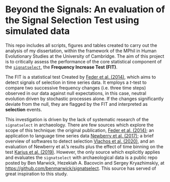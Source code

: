 # Beyond the Signals: An evaluation of the Signal Selection Test using simulated data

This repo includes all scripts, figures and tables created to carry out
the analysis of my dissertation, within the framework of the MPhil in
Human Evolutionary Studies at the University of Cambridge. The aim of
this project is to critically assess the performance of the core
statistical component of the
[`signatselect`](https://github.com/benmarwick/signatselect), the
**Frequency Increase Test (FIT)**.

The FIT is a statistical test Created by [Feder et
al. (2014)](https://doi.org/10.1534/genetics.113.158220), which aims to
detect signals of selection in time series data. It employs a *t*-test
to compare two successive frequency changes (i.e. three time steps)
observed in our data against null expectations, in this case, neutral
evolution driven by stochastic processes alone. If the changes
significantly deviate from the null, they are flagged by the FIT and
interpreted as **selection** events.

This investigation is driven by the lack of systematic research of the
`signatselect` in archaeology. There are few sources which explore the
scope of this technique: the original publication, [Feder et
al. (2014)](https://doi.org/10.1534/genetics.113.158220); an application
to language time series data [Newberry et
al. (2017)](https://doi.org/10.1038/nature24455); a brief overview of
softwares to detect selection [Vlachos et
al. (2020)](https://doi.org/10.1186/s13059-019-1770-8), and an
evaluation of Newberry et al.’s results plus the effect of time binning
on the test [Karjus et al. (2019)](https://doi.org/10.5334/gjgl.909).
However, the only source which explicitly applies and evaluates the
`signatselect` with archaeological data is a public repo posted by Ben
Marwick, Hezekiah A. Bacovcin and Sergey Kryazhimskiy, at
<https://github.com/benmarwick/signatselect>. This source has served of
great inspiration to this study.
